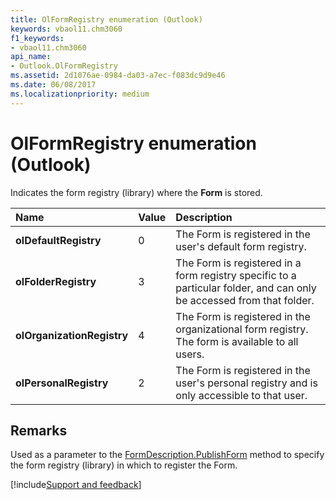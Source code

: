 ```yaml
---
title: OlFormRegistry enumeration (Outlook)
keywords: vbaol11.chm3060
f1_keywords:
- vbaol11.chm3060
api_name:
- Outlook.OlFormRegistry
ms.assetid: 2d1076ae-0984-da03-a7ec-f083dc9d9e46
ms.date: 06/08/2017
ms.localizationpriority: medium
---
```



# OlFormRegistry enumeration (Outlook)

Indicates the form registry (library) where the **Form** is stored.



|Name|Value|Description|
|:-----|:-----|:-----|
| **olDefaultRegistry**|0|The Form is registered in the user's default form registry.|
| **olFolderRegistry**|3|The Form is registered in a form registry specific to a particular folder, and can only be accessed from that folder.|
| **olOrganizationRegistry**|4|The Form is registered in the organizational form registry. The form is available to all users.|
| **olPersonalRegistry**|2|The Form is registered in the user's personal registry and is only accessible to that user.|

## Remarks

Used as a parameter to the [FormDescription.PublishForm](Outlook.FormDescription.PublishForm.md) method to specify the form registry (library) in which to register the Form.

[!include[Support and feedback](~/includes/feedback-boilerplate.md)]